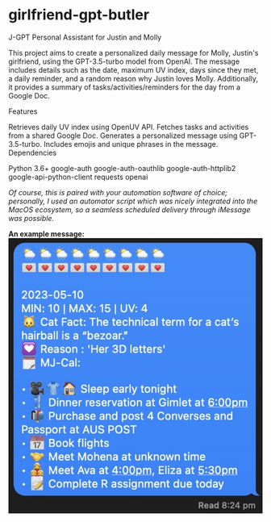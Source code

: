 # girlfriend-gpt-butler

J-GPT Personal Assistant for Justin and Molly

This project aims to create a personalized daily message for Molly, Justin's girlfriend, using the GPT-3.5-turbo model from OpenAI. The message includes details such as the date, maximum UV index, days since they met, a daily reminder, and a random reason why Justin loves Molly. Additionally, it provides a summary of tasks/activities/reminders for the day from a Google Doc.

Features

Retrieves daily UV index using OpenUV API.
Fetches tasks and activities from a shared Google Doc.
Generates a personalized message using GPT-3.5-turbo.
Includes emojis and unique phrases in the message.
Dependencies

Python 3.6+
google-auth
google-auth-oauthlib
google-auth-httplib2
google-api-python-client
requests
openai

*Of course, this is paired with your automation software of choice; personally, I used an automator script which was nicely integrated into the MacOS ecosystem, so a seamless scheduled delivery through iMessage was possible.*

**An example message:**
![Example Message](example_message.jpg)
